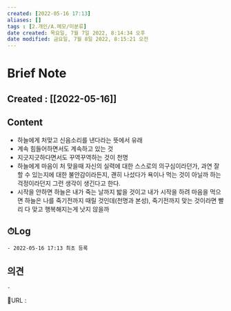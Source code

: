 ```yaml
---
created: [2022-05-16 17:13]
aliases: []
tags : [2.개인/A.메모/미분류]
date created: 목요일, 7월 7일 2022, 8:14:34 오후
date modified: 금요일, 7월 8일 2022, 8:15:21 오전
---
```

# Brief Note
## Created : [[2022-05-16]]
## Content
- 하늘에게 처맞고 신음소리를 낸다라는 뜻에서 유래
- 계속 힘들어하면서도 계속하고 있는 것
- 지긋지긋하다면서도 꾸역꾸역하는 것이 천명
- 하늘에게 마음이 처 맞을때 자신의 실력에 대한 스스로의 의구심이라던가, 과연 잘할 수 있는지에 대한 불안감이라든지, 괜히 나섰다가 욕이나 먹는 것이 아닐까 하는 걱정이라던지 그런 생각이 생긴다고 한다.
- 시작을 안하면 하늘은 내가 죽는 날까지 밟을 것이고 내가 시작을 하려 마음을 먹으면 하늘은 나를 죽기전까지 때릴 것인데(천명과 본성), 죽기전까지 맞는 것이라면 빨리 다 맞고 행복해지는게 낫지 않을까

## ⏱Log
	- 2022-05-16 17:13 최초 등록

## 의견
	-


📙URL :
